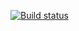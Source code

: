 [![Build status](https://ci.appveyor.com/api/projects/status/0fjx7pkfmvm6vrje/branch/main?svg=true)](https://ci.appveyor.com/project/Tikhon1966/homeworkcarddelivery/branch/main)
